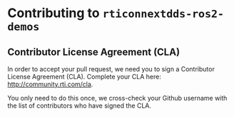 # Contributing to `rticonnextdds-ros2-demos`

## Contributor License Agreement (CLA)

In order to accept your pull request, we need you to sign a Contributor
License Agreement (CLA). Complete your CLA here: http://community.rti.com/cla.

You only need to do this once, we cross-check your Github username with the
list of contributors who have signed the CLA.

